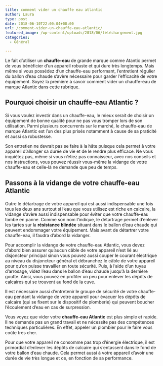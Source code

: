 ```yaml
---
title: comment vider un chauffe eau atlantic
author: Laura
type: post
date: 2018-06-10T22:00:04+00:00
url: /comment-vider-un-chauffe-eau-atlantic/
featured_image: /wp-content/uploads/2018/06/téléchargement.jpg
categories:
  - Général

---
```

Le fait d’utiliser un **chauffe-eau** de grande marque comme Atantic permet de vous bénéficier d’un appareil robuste et qui dure très longtemps. Mais même si vous possédez d’un chauffe-eau performant, l’entretient régulier du ballon d’eau chaude s’avère nécessaire pour garder l’efficacité de votre équipement. Soyez la première à savoir comment vider un chauffe-eau de marque Atlantic dans cette rubrique.</p> 

## Pourquoi choisir un chauffe-eau Atlantic ?</p> 

Si vous voulez investir dans un chauffe-eau, le mieux serait de choisir un équipement de bonne qualité pour ne pas vous tromper lors de son utilisation. Parmi plusieurs concurrents sur le marché, le chauffe-eau de marque Atlantic est l’un des plus prisés notamment à cause de sa praticité et aussi sa robustesse.</p> 

Son entretien ne devrait pas se faire à la hâte puisque cela permet à votre appareil d’allonger sa durée de vie et de le rendre plus efficace. Ne vous inquiétez pas, même si vous n’étiez pas connaisseur, avec nos conseils et nos instructions, vous pouvez réussir vous-même la vidange de votre chauffe-eau et celle-là ne demande que peu de temps.</p> 

## Passons à la vidange de votre chauffe-eau Atlantic</p> 

Outre le détartrage de votre appareil qui est aussi indispensable une fois tous les deux ans surtout si l’eau que vous utilisez est riche en calcaire, la vidange s’avère aussi indispensable pour éviter que votre chauffe-eau tombe en panne. Comme son nom l’indique, le détartrage permet d’enlever les tartes sur la **résistance blindée** situant dans le ballon d’eau chaude qui peuvent endommager votre équipement. Mais avant de détartrer votre chauffe-eau, il faudra d’abord la vidanger.</p> 

Pour accomplir la vidange de votre chauffe-eau Atlantic, vous devez d’abord bien assurer qu’aucun câble de votre appareil n’est lié au disjoncteur principal sinon vous pouvez aussi couper le courant électrique au niveau du disjoncteur général et débranchez le câble de votre appareil pour qu’on puisse travailler en toute sécurité. Puis, à l’aide d’un tuyau d’arrosage, videz l’eau dans le ballon d’eau chaude jusqu’à la dernière goutte. Ainsi, vous pouvez en profiter un peu pour enlever les dépôts de calcaires qui se trouvent au fond de la cuve.</p> 

Il est nécessaire aussi d’entretenir le groupe de sécurité de votre chauffe-eau pendant la vidange de votre appareil pour évacuer les dépôts de calcaire (qui se fixent sur le dispositif de plomberie) qui peuvent boucher l’écoulement d’eau en cas de surpression.</p> 

Vous voyez que vider votre **chauffe-eau Atlantic** est plus simple et rapide. Il ne demande pas un grand travail et ne nécessite pas des compétences techniques particulières. En effet, appeler un plombier pour le faire vous coûte très cher.</p> 

Pour que votre appareil ne consomme pas trop d’énergie électrique, il est primordial d’enlever les dépôts de calcaire qui s’entassent dans le fond de votre ballon d’eau chaude. Cela permet aussi à votre appareil d’avoir une durée de vie très longue et ce, en fonction de sa performance.